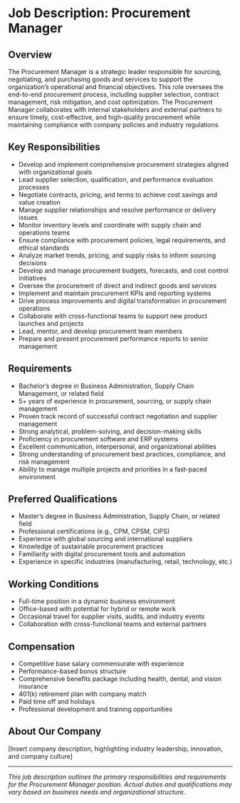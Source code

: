 # Job Description: Procurement Manager

## Overview

The Procurement Manager is a strategic leader responsible for sourcing, negotiating, and purchasing goods and services to support the organization’s operational and financial objectives. This role oversees the end-to-end procurement process, including supplier selection, contract management, risk mitigation, and cost optimization. The Procurement Manager collaborates with internal stakeholders and external partners to ensure timely, cost-effective, and high-quality procurement while maintaining compliance with company policies and industry regulations.

## Key Responsibilities

- Develop and implement comprehensive procurement strategies aligned with organizational goals
- Lead supplier selection, qualification, and performance evaluation processes
- Negotiate contracts, pricing, and terms to achieve cost savings and value creation
- Manage supplier relationships and resolve performance or delivery issues
- Monitor inventory levels and coordinate with supply chain and operations teams
- Ensure compliance with procurement policies, legal requirements, and ethical standards
- Analyze market trends, pricing, and supply risks to inform sourcing decisions
- Develop and manage procurement budgets, forecasts, and cost control initiatives
- Oversee the procurement of direct and indirect goods and services
- Implement and maintain procurement KPIs and reporting systems
- Drive process improvements and digital transformation in procurement operations
- Collaborate with cross-functional teams to support new product launches and projects
- Lead, mentor, and develop procurement team members
- Prepare and present procurement performance reports to senior management

## Requirements

- Bachelor’s degree in Business Administration, Supply Chain Management, or related field
- 5+ years of experience in procurement, sourcing, or supply chain management
- Proven track record of successful contract negotiation and supplier management
- Strong analytical, problem-solving, and decision-making skills
- Proficiency in procurement software and ERP systems
- Excellent communication, interpersonal, and organizational abilities
- Strong understanding of procurement best practices, compliance, and risk management
- Ability to manage multiple projects and priorities in a fast-paced environment

## Preferred Qualifications

- Master’s degree in Business Administration, Supply Chain, or related field
- Professional certifications (e.g., CPM, CPSM, CIPS)
- Experience with global sourcing and international suppliers
- Knowledge of sustainable procurement practices
- Familiarity with digital procurement tools and automation
- Experience in specific industries (manufacturing, retail, technology, etc.)

## Working Conditions

- Full-time position in a dynamic business environment
- Office-based with potential for hybrid or remote work
- Occasional travel for supplier visits, audits, and industry events
- Collaboration with cross-functional teams and external partners

## Compensation

- Competitive base salary commensurate with experience
- Performance-based bonus structure
- Comprehensive benefits package including health, dental, and vision insurance
- 401(k) retirement plan with company match
- Paid time off and holidays
- Professional development and training opportunities

## About Our Company

[Insert company description, highlighting industry leadership, innovation, and company culture]

---

_This job description outlines the primary responsibilities and requirements for the Procurement Manager position. Actual duties and qualifications may vary based on business needs and organizational structure._
